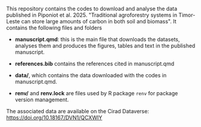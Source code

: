 This repository contains the codes to download and analyse the data published in Piponiot et al. 2025. "Traditional agroforestry systems in Timor-Leste can store large amounts of carbon in both soil and biomass".
It contains the following files and folders

- **manuscript.qmd**: this is the main file that downloads the datasets, analyses them and produces the figures, tables and text in the published manuscript.

- **references.bib** contains the references cited in manuscript.qmd

- **data/**, which contains the data downloaded with the codes in manuscript.qmd.

- **renv/** and **renv.lock** are files used by R package `renv` for package version management. 

The associated data are available on the Cirad Dataverse: https://doi.org/10.18167/DVN1/QCXWIY
